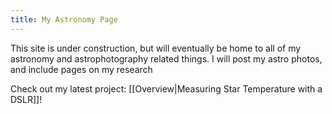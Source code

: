 ```yaml
---
title: My Astronomy Page
---
```


This site is under construction, but will eventually be home to all of my astronomy and astrophotography related things. 
I will post my astro photos, and include pages on my research

Check out my latest project: [[Overview|Measuring Star Temperature with a DSLR]]!
